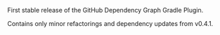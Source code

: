 First stable release of the GitHub Dependency Graph Gradle Plugin.

Contains only minor refactorings and dependency updates from v0.4.1.